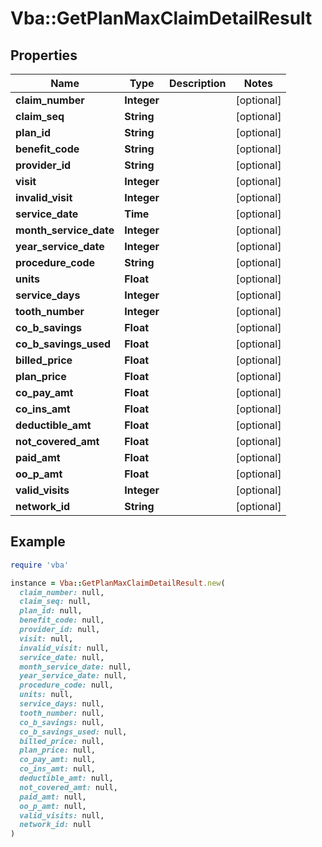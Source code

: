# Vba::GetPlanMaxClaimDetailResult

## Properties

| Name | Type | Description | Notes |
| ---- | ---- | ----------- | ----- |
| **claim_number** | **Integer** |  | [optional] |
| **claim_seq** | **String** |  | [optional] |
| **plan_id** | **String** |  | [optional] |
| **benefit_code** | **String** |  | [optional] |
| **provider_id** | **String** |  | [optional] |
| **visit** | **Integer** |  | [optional] |
| **invalid_visit** | **Integer** |  | [optional] |
| **service_date** | **Time** |  | [optional] |
| **month_service_date** | **Integer** |  | [optional] |
| **year_service_date** | **Integer** |  | [optional] |
| **procedure_code** | **String** |  | [optional] |
| **units** | **Float** |  | [optional] |
| **service_days** | **Integer** |  | [optional] |
| **tooth_number** | **Integer** |  | [optional] |
| **co_b_savings** | **Float** |  | [optional] |
| **co_b_savings_used** | **Float** |  | [optional] |
| **billed_price** | **Float** |  | [optional] |
| **plan_price** | **Float** |  | [optional] |
| **co_pay_amt** | **Float** |  | [optional] |
| **co_ins_amt** | **Float** |  | [optional] |
| **deductible_amt** | **Float** |  | [optional] |
| **not_covered_amt** | **Float** |  | [optional] |
| **paid_amt** | **Float** |  | [optional] |
| **oo_p_amt** | **Float** |  | [optional] |
| **valid_visits** | **Integer** |  | [optional] |
| **network_id** | **String** |  | [optional] |

## Example

```ruby
require 'vba'

instance = Vba::GetPlanMaxClaimDetailResult.new(
  claim_number: null,
  claim_seq: null,
  plan_id: null,
  benefit_code: null,
  provider_id: null,
  visit: null,
  invalid_visit: null,
  service_date: null,
  month_service_date: null,
  year_service_date: null,
  procedure_code: null,
  units: null,
  service_days: null,
  tooth_number: null,
  co_b_savings: null,
  co_b_savings_used: null,
  billed_price: null,
  plan_price: null,
  co_pay_amt: null,
  co_ins_amt: null,
  deductible_amt: null,
  not_covered_amt: null,
  paid_amt: null,
  oo_p_amt: null,
  valid_visits: null,
  network_id: null
)
```

